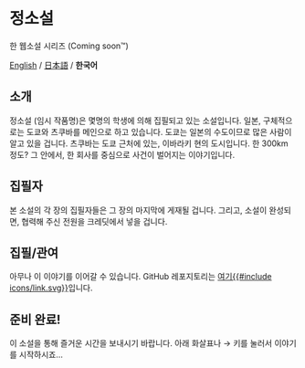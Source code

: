 # 정소설
한 웹소설 시리즈 (Coming soon™)

[English](Introduction.md) / [日本語](紹介_案内.md) / **한국어**

## 소개
 정소설 (임시 작품명)은 몇명의 학생에 의해 집필되고 있는 소설입니다. 일본, 구체적으로는 도쿄와 츠쿠바를 메인으로 하고 있습니다. 도쿄는 일본의 수도이므로 많은 사람이 알고 있을 겁니다. 츠쿠바는 도쿄 근처에 있는, 이바라키 현의 도시입니다. 한 300km 정도? 그 안에서, 한 회사를 중심으로 사건이 벌어지는 이야기입니다.
 
## 집필자
 본 소설의 각 장의 집필자들은 그 장의 마지막에 게재될 겁니다. 그리고, 소설이 완성되면, 협력해 주신 전원을 크레딧에서 넣을 겁니다.
  
## 집필/관여
 아무나 이 이야기를 이어갈 수 있습니다. GitHub 레포지토리는 [여기{{#include icons/link.svg}}](https://github.com/sjkim04/seishousetsu)입니다.

## 준비 완료!
이 소설을 통해 즐거운 시간을 보내시기 바랍니다. 아래 화살표나 → 키를 눌러서 이야기를 시작하시죠…
